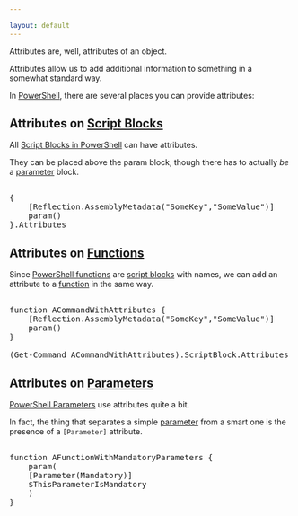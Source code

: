 ```yaml
---

layout: default
---
```


Attributes are, well, attributes of an object.

Attributes allow us to add additional information to something in a somewhat standard way.

In [PowerShell](/PowerShell), there are several places you can provide attributes:

## Attributes on [Script Blocks](/PowerShell/ScriptBlock)

All [Script Blocks in PowerShell](/PowerShell/ScriptBlock) can have attributes.

They can be placed above the param block, though there has to actually _be_ a [parameter](/PowerShell/Parameters) block.

<pre><br/><span class='Magenta'>{</span><br/>&nbsp;&nbsp;&nbsp;&nbsp;<span class='Magenta'>[</span><span class='Output'>Reflection.AssemblyMetadata</span><span class='Magenta'>(</span><span class='Verbose'>"SomeKey"</span><span class='Magenta'>,</span><span class='Verbose'>"SomeValue"</span><span class='Magenta'>)</span><span class='Magenta'>]</span><br/>&nbsp;&nbsp;&nbsp;&nbsp;<span class='Verbose'>param</span><span class='Magenta'>(</span><span class='Magenta'>)</span><br/><span class='Magenta'>}</span><span class='Magenta'>.</span><span class='Output'>Attributes</span><br/></pre>

## Attributes on [Functions](/PowerShell/Functions)

Since [PowerShell functions](/PowerShell/Functions) are [script blocks](/PowerShell/ScriptBlock) with names, we can add an attribute to a [function](/PowerShell/Functions) in the same way.

<pre><br/><span class='Verbose'>function</span>&nbsp;<span class='Verbose'>ACommandWithAttributes</span>&nbsp;<span class='Magenta'>{</span><br/>&nbsp;&nbsp;&nbsp;&nbsp;<span class='Magenta'>[</span><span class='Output'>Reflection.AssemblyMetadata</span><span class='Magenta'>(</span><span class='Verbose'>"SomeKey"</span><span class='Magenta'>,</span><span class='Verbose'>"SomeValue"</span><span class='Magenta'>)</span><span class='Magenta'>]</span><br/>&nbsp;&nbsp;&nbsp;&nbsp;<span class='Verbose'>param</span><span class='Magenta'>(</span><span class='Magenta'>)</span><br/><span class='Magenta'>}</span><br/><br/><span class='Magenta'>(</span><span class='Warning'>Get-Command</span>&nbsp;<span class='Verbose'>ACommandWithAttributes</span><span class='Magenta'>)</span><span class='Magenta'>.</span><span class='Output'>ScriptBlock</span><span class='Magenta'>.</span><span class='Output'>Attributes</span><br/></pre>

## Attributes on [Parameters](/PowerShell/Parameters)

[PowerShell Parameters](/PowerShell/Parameters) use attributes quite a bit.

In fact, the thing that separates a simple [parameter](/PowerShell/Parameters) from a smart one is the presence of a `[Parameter]` attribute.

<pre><br/><span class='Verbose'>function</span>&nbsp;<span class='Verbose'>AFunctionWithMandatoryParameters</span>&nbsp;<span class='Magenta'>{</span><br/>&nbsp;&nbsp;&nbsp;&nbsp;<span class='Verbose'>param</span><span class='Magenta'>(</span><br/>&nbsp;&nbsp;&nbsp;&nbsp;<span class='Magenta'>[</span><span class='Output'>Parameter</span><span class='Magenta'>(</span><span class='Output'>Mandatory</span><span class='Magenta'>)</span><span class='Magenta'>]</span><br/>&nbsp;&nbsp;&nbsp;&nbsp;<span class='Warning'>$ThisParameterIsMandatory</span><br/>&nbsp;&nbsp;&nbsp;&nbsp;<span class='Magenta'>)</span><br/><span class='Magenta'>}</span><br/></pre>
